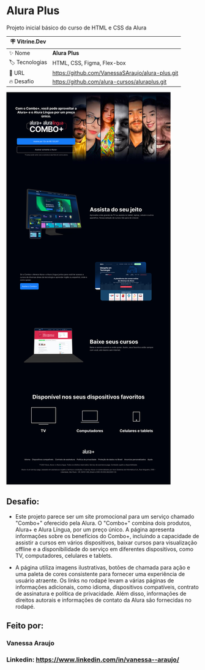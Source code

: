 
# Alura Plus 

Projeto inicial básico do curso de HTML e CSS da Alura

| :placard: Vitrine.Dev |     |
| -------------  | --- |
| :sparkles: Nome        | **Alura Plus**
| :label: Tecnologias | HTML, CSS, Figma, Flex-box
| :rocket: URL         | https://github.com/VanessaSAraujo/alura-plus.git
| :fire: Desafio     | https://github.com/alura-cursos/aluraplus.git

<!-- Inserir imagem com a #vitrinedev ao final do link -->
![image](https://github.com/VanessaSAraujo/alura-plus/blob/d91b7d58167c5b9e911bf6487d72394959d8a98f/img/projeto.png#vitrinedev)

## Desafio:
* Este projeto parece ser um site promocional para um serviço chamado "Combo+" oferecido pela Alura. O "Combo+" combina dois produtos, Alura+ e Alura Língua, por um preço único. A página apresenta informações sobre os benefícios do Combo+, incluindo a capacidade de assistir a cursos em vários dispositivos, baixar cursos para visualização offline e a disponibilidade do serviço em diferentes dispositivos, como TV, computadores, celulares e tablets.

* A página utiliza imagens ilustrativas, botões de chamada para ação e uma paleta de cores consistente para fornecer uma experiência de usuário atraente. Os links no rodapé levam a várias páginas de informações adicionais, como idioma, dispositivos compatíveis, contrato de assinatura e política de privacidade. Além disso, informações de direitos autorais e informações de contato da Alura são fornecidas no rodapé.

## Feito por:

### Vanessa Araujo

### Linkedin: https://www.linkedin.com/in/vanessa--araujo/

